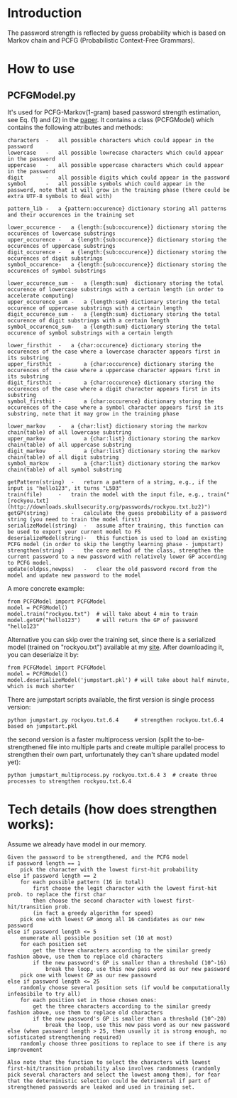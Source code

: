 # Introduction 
The password strength is reflected by guess probability which is based on Markov chain and PCFG (Probabilistic Context-Free Grammars).

# How to use

## PCFGModel.py

It's used for PCFG-Markov(1-gram) based password strength estimation, see Eq. (1) and (2) in the [paper](http://www.cse.psu.edu/~trj1/papers/acsac13.pdf). It contains a class (PCFGModel) which contains the following attributes and methods:

	characters	-	all possible characters which could appear in the password
	lowercase 	- 	all possible lowrecase characters which could appear in the password
	uppercase 	- 	all possible uppercase characters which could appear in the password
	digit		-	all possible digits which could appear in the password
	symbol 		- 	all possible symbols which could appear in the password, note that it will grow in the training phase (there could be extra UTF-8 symbols to deal with)
	
	pattern_lib	- 	a {pattern:occurence} dictionary storing all patterns and their occurences in the training set
	
	lower_occurence	-	a {length:{sub:occurence}} dictionary storing the occurences of lowercase substrings
	upper_occurence	- 	a {length:{sub:occurence}} dictionary storing the occurences of uppercase substrings
	digit_occurence	- 	a {length:{sub:occurence}} dictionary storing the occurences of digit substrings
	symbol_occurence-	a {length:{sub:occurence}} dictionary storing the occurences of symbol substrings

	lower_occurence_sum	-	a {length:sum}	dictionary storing the total occurence of lowercase substrings with a certain length (in order to accelerate computing)
	upper_occurence_sum	-	a {length:sum} dictionary storing the total occurence of uppercase substrings with a certain length
	digit_occurence_sum	-	a {length:sum} dictionary storing the total occurence of digit substrings with a certain length
	symbol_occurence_sum-	a {length:sum} dictionary storing the total occurence of symbol substrings with a certain length 
	
	lower_firsthit	- 	a {char:occurence} dictionary storing the occurences of the case where a lowercase character appears first in its substring
	upper_firsthit  -       a {char:occurence} dictionary storing the occurences of the case where a uppercase character appears first in its substring
	digit_firsthit  -       a {char:occurence} dictionary storing the occurences of the case where a digit character appears first in its substring
	symbol_firsthit -       a {char:occurence} dictionary storing the occurences of the case where a symbol character appears first in its substring, note that it may grow in the training phase
	
	lower_markov 	-	a {char:list} dictionary storing the markov chain(table) of all lowercase substring
	upper_markov    -       a {char:list} dictionary storing the markov chain(table) of all uppercase substring
	digit_markov    -       a {char:list} dictionary storing the markov chain(table) of all digit substring
	symbol_markov   -       a {char:list} dictionary storing the markov chain(table) of all symbol substring
	
	getPattern(string)	- 	return a pattern of a string, e.g., if the input is "hello123", it turns "L5D3"
	train(file)		- 	train the model with the input file, e.g., train("[rockyou.txt](http://downloads.skullsecurity.org/passwords/rockyou.txt.bz2)")
	getGP(string)		-	calculate the guess probability of a password string (you need to train the model first) 	
	serializeModel(string)	- 	assume after training, this function can be used to export your current model to FS
	deserializeModel(string)- 	this function is used to load an existing PCFG model (in order to skip the lengthy learning phase - jumpstart)
	strengthen(string) 	- 	the core method of the class, strengthen the current password to a new password with relatively lower GP according to PCFG model.
	update(oldpss,newpss)	- 	clear the old password record from the model and update new password to the model

A more concrete example:

	from PCFGModel import PCFGModel
	model = PCFGModel()
	model.train("rockyou.txt")	# will take about 4 min to train
	model.getGP("hello123")		# will return the GP of password "hello123"
	
Alternative you can skip over the training set, since there is a serialized model (trained on "rockyou.txt") available at my [site](http://www.cse.psu.edu/~yxs182/jumpstart.pkl). After downloading it, you can deserialze it by:
	
	from PCFGModel import PCFGModel
	model = PCFGModel()
	model.deserializeModel('jumpstart.pkl')	# will take about half minute, which is much shorter
	
There are jumpstart scripts available, the first version is single process version:
	
	python jumpstart.py rockyou.txt.6.4 	# strengthen rockyou.txt.6.4 based on jumpstart.pkl
	
the second version is a faster multiprocess version (split the to-be-strengthened file into multiple parts and create multiple parallel process to strengthen their own part, unfortunately they can't share updated model yet):

	python jumpstart_multiprocess.py rockyou.txt.6.4 3	# create three processes to strengthen rockyou.txt.6.4
	
# Tech details (how does strengthen works):

Assume we already have model in our memory.

	Given the password to be strengthened, and the PCFG model
	if password length == 1
		pick the character with the lowest first-hit probability
	else if password length == 2
		for each possible pattern (16 in total)
			first choose the legit character with the lowest first-hit prob. to replace the first char
			then choose the second character with lowest first-hit/transition prob. 
			(in fact a greedy algorithm for speed)
		pick one with lowest GP among all 16 candidates as our new password
	else if password length <= 5
		enumerate all possible position set (10 at most)
		for each position set 
			get the three characters according to the similar greedy fashion above, use them to replace old characters
			if the new password's GP is smaller than a threshold (10^-16)
				break the loop, use this new pass word as our new password
		pick one with lowest GP as our new passowrd
	else if password length <= 25
		randomly choose several position sets (if would be computationally infeasibile to try all)
		for each position set in those chosen ones:
			get the three characters according to the similar greedy fashion above, use them to replace old characters
			if the new password's GP is smaller than a threshold (10^-20)
				break the loop, use this new pass word as our new password
	else (when password length > 25, then usually it is strong enough, no sofisticated strengthening required)
		randomly choose three positions to replace to see if there is any improvement
	
	Also note that the function to select the characters with lowest first-hit/transition probability also involves randomness (randomly pick several characters and select the lowest among them), for fear that the deterministic selection could be detrimental if part of strengthened passwords are leaked and used in training set.
